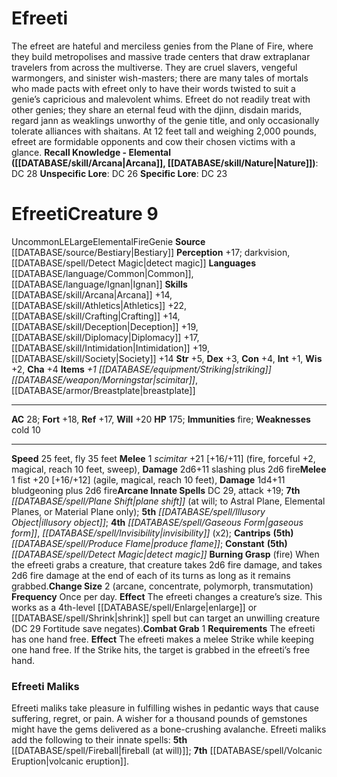 ﻿---
ac: '28'
alignment: LE
all_resistance: null
burrow_speed: null
charisma: '+4'
climb_speed: null
constitution: '+4'
creature_ability:
- Burning Grasp
- Change Size
- Combat Grab
creature_family: '[[DATABASE/monsterfamily/Genie|Genie]]'
description: "The efreet are hateful and merciless genies from the Plane of Fire,\
  \ where they build metropolises and massive trade centers that draw extraplanar\
  \ travelers from across the multiverse. They are cruel slavers, vengeful warmongers,\
  \ and sinister wish-masters; there are many tales of mortals who made pacts with\
  \ efreet only to have their words twisted to suit a genie\u2019s capricious and\
  \ malevolent whims.<br/>Efreet do not readily treat with other genies; they share\
  \ an eternal feud with the djinn, disdain marids, regard jann as weaklings unworthy\
  \ of the genie title, and only occasionally tolerate alliances with shaitans. At\
  \ 12 feet tall and weighing 2,000 pounds, efreet are formidable opponents and cow\
  \ their chosen victims with a glance.<br/><br/><b><u>Recall Knowledge - Elemental</u>\
  \ ( [[DATABASE/skill/Arcana|Arcana]] , [[DATABASE/skill/Nature|Nature]] )</b>: DC\
  \ 28<br/><b><u>Unspecific Lore</u></b>: DC 26<br/><b><u>Specific Lore</u></b>: DC\
  \ 23"
dexterity: '+3'
element: Fire
fly_speed: '35'
fortitude: '+18'
hardness: null
hp: '175'
id: '214'
immunity:
- fire
intelligence: '+1'
land_speed: '25'
language:
- '[[DATABASE/language/Common|Common]]'
- '[[DATABASE/language/Ignan|Ignan]]'
level: '9'
max_speed: '35'
name: Efreeti
perception: '+17'
rarity: Uncommon
reflex: '+17'
resistance: null
rus_type_level: null
school: null
sense:
- darkvision
- '[[DATABASE/spell/Detect Magic|detect magic]]'
size: Large
skill:
- '[[DATABASE/skill/Arcana|Arcana]] +14'
- '[[DATABASE/skill/Athletics|Athletics]] +22'
- '[[DATABASE/skill/Crafting|Crafting]] +14'
- '[[DATABASE/skill/Deception|Deception]] +19'
- '[[DATABASE/skill/Diplomacy|Diplomacy]] +17'
- '[[DATABASE/skill/Intimidation|Intimidation]] +19'
- '[[DATABASE/skill/Society|Society]] +14'
source: '[[DATABASE/source/Bestiary|Bestiary]]'
speed:
- 25 feet
- fly 35 feet
spell:
- '[[DATABASE/spell/Detect Magic|Detect Magic]]'
- '[[DATABASE/spell/Gaseous Form|Gaseous Form]]'
- '[[DATABASE/spell/Illusory Object|Illusory Object]]'
- '[[DATABASE/spell/Invisibility|Invisibility]]'
- '[[DATABASE/spell/Plane Shift|Plane Shift]]'
- '[[DATABASE/spell/Produce Flame|Produce Flame]]'
strength: '+5'
strength_req: '5'
strongest_save:
- Will
swim_speed: null
trait:
- '[[DATABASE/trait/Elemental|Elemental]]'
- '[[DATABASE/trait/Fire|Fire]]'
- '[[DATABASE/trait/Genie|Genie]]'
- '[[DATABASE/trait/Uncommon|Uncommon]]'
type: Creature
vision: Darkvision
weakest_save:
- Reflex
weakness:
- cold 10
will: '+20'
wisdom: '+2'

---
# Efreeti

The efreet are hateful and merciless genies from the Plane of Fire, where they build metropolises and massive trade centers that draw extraplanar travelers from across the multiverse. They are cruel slavers, vengeful warmongers, and sinister wish-masters; there are many tales of mortals who made pacts with efreet only to have their words twisted to suit a genie’s capricious and malevolent whims.
Efreet do not readily treat with other genies; they share an eternal feud with the djinn, disdain marids, regard jann as weaklings unworthy of the genie title, and only occasionally tolerate alliances with shaitans. At 12 feet tall and weighing 2,000 pounds, efreet are formidable opponents and cow their chosen victims with a glance.
**Recall Knowledge - Elemental ([[DATABASE/skill/Arcana|Arcana]], [[DATABASE/skill/Nature|Nature]])**: DC 28
**Unspecific Lore**: DC 26
**Specific Lore**: DC 23

# Efreeti<span class="item-type">Creature 9</span>

<span class="trait-uncommon item-trait">Uncommon</span><span class="trait-alignment item-trait">LE</span><span class="trait-size item-trait">Large</span><span class="item-trait">Elemental</span><span class="item-trait">Fire</span><span class="item-trait">Genie</span>
**Source** [[DATABASE/source/Bestiary|Bestiary]]
**Perception** +17; darkvision, [[DATABASE/spell/Detect Magic|detect magic]]
**Languages** [[DATABASE/language/Common|Common]], [[DATABASE/language/Ignan|Ignan]]
**Skills** [[DATABASE/skill/Arcana|Arcana]] +14, [[DATABASE/skill/Athletics|Athletics]] +22, [[DATABASE/skill/Crafting|Crafting]] +14, [[DATABASE/skill/Deception|Deception]] +19, [[DATABASE/skill/Diplomacy|Diplomacy]] +17, [[DATABASE/skill/Intimidation|Intimidation]] +19, [[DATABASE/skill/Society|Society]] +14
**Str** +5, **Dex** +3, **Con** +4, **Int** +1, **Wis** +2, **Cha** +4
**Items** _+1 [[DATABASE/equipment/Striking|striking]] [[DATABASE/weapon/Morningstar|scimitar]]_, [[DATABASE/armor/Breastplate|breastplate]]

---
**AC** 28; **Fort** +18, **Ref** +17, **Will** +20
**HP** 175; **Immunities** fire; **Weaknesses** cold 10

---
**Speed** 25 feet, fly 35 feet
<span class="in-box-ability">**Melee** <span class="action-icon">1</span> _scimitar_ +21 [+16/+11] (fire, forceful +2, magical, reach 10 feet, sweep), **Damage** 2d6+11 slashing plus 2d6 fire</span><span class="in-box-ability">**Melee** <span class="action-icon">1</span> fist +20 [+16/+12] (agile, magical, reach 10 feet), **Damage** 1d4+11 bludgeoning plus 2d6 fire</span>**Arcane Innate Spells** DC 29, attack +19; **7th** _[[DATABASE/spell/Plane Shift|plane shift]]_ (at will; to Astral Plane, Elemental Planes, or Material Plane only); **5th** _[[DATABASE/spell/Illusory Object|illusory object]]_; **4th** _[[DATABASE/spell/Gaseous Form|gaseous form]]_, _[[DATABASE/spell/Invisibility|invisibility]]_ (x2); **Cantrips** **(5th)** _[[DATABASE/spell/Produce Flame|produce flame]]_; **Constant** **(5th)** _[[DATABASE/spell/Detect Magic|detect magic]]_
<span class="in-box-ability">**Burning Grasp** (fire) When the efreeti grabs a creature, that creature takes 2d6 fire damage, and takes 2d6 fire damage at the end of each of its turns as long as it remains grabbed.</span><span class="in-box-ability">**Change Size** <span class="action-icon">2</span> (arcane, concentrate, polymorph, transmutation) **Frequency** Once per day. **Effect** The efreeti changes a creature’s size. This works as a 4th-level [[DATABASE/spell/Enlarge|enlarge]] or [[DATABASE/spell/Shrink|shrink]] spell but can target an unwilling creature (DC 29 Fortitude save negates).</span><span class="in-box-ability">**Combat Grab** <span class="action-icon">1</span> **Requirements** The efreeti has one hand free. **Effect** The efreeti makes a melee Strike while keeping one hand free. If the Strike hits, the target is grabbed in the efreeti’s free hand.</span>

###  Efreeti Maliks

Efreeti maliks take pleasure in fulfilling wishes in pedantic ways that cause suffering, regret, or pain. A wisher for a thousand pounds of gemstones might have the gems delivered as a bone-crushing avalanche. Efreeti maliks add the following to their innate spells: **5th** [[DATABASE/spell/Fireball|fireball (at will)]]; **7th** [[DATABASE/spell/Volcanic Eruption|volcanic eruption]].